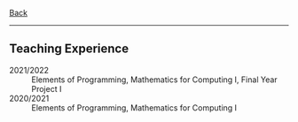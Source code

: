[Back](/index.md)
* * *

## Teaching Experience

<dl>
<dt>2021/2022</dt>
  <dd>Elements of Programming, Mathematics for Computing I, Final Year Project I</dd>
<dt>2020/2021</dt>
  <dd>Elements of Programming, Mathematics for Computing I</dd>
</dl>
